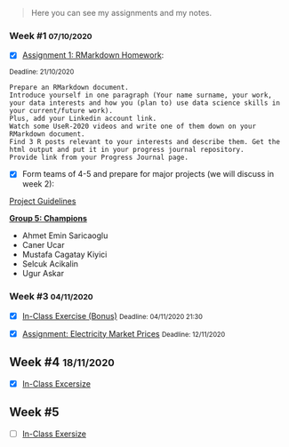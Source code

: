 >  Here you can see my assignments and my notes.

### Week #1 <small>07/10/2020</small>
- [x] [Assignment 1: RMarkdown Homework](Week_01_Assignment_01.html): 

<small>Deadline: 21/10/2020</small>

```
Prepare an RMarkdown document. 
Introduce yourself in one paragraph (Your name surname, your work, your data interests and how you (plan to) use data science skills in your current/future work). 
Plus, add your Linkedin account link. 
Watch some UseR-2020 videos and write one of them down on your RMarkdown document. 
Find 3 R posts relevant to your interests and describe them. Get the html output and put it in your progress journal repository. 
Provide link from your Progress Journal page. 
```

- [x] Form teams of 4-5 and prepare for major projects (we will discuss in week 2):

[Project Guidelines](https://mef-bda503.github.io/files/project_guidelines.html)

**[Group 5: Champions](https://pjournal.github.io/mef04g-champions/)**
 
 - Ahmet Emin Saricaoglu
 - Caner Ucar
 - Mustafa Cagatay Kiyici
 - Selcuk Acikalin
 - Ugur Askar

### Week #3 <small>04/11/2020</small>
- [x] [In-Class Exercise (Bonus)](Week_03_In_Class_Excersize.html) <small>Deadline: 04/11/2020 21:30</small>

- [x] [Assignment: Electricity Market Prices](Week_03_Assignment_Electricity_Market_Prices.html) <small>Deadline: 12/11/2020</small>

## Week #4 <small>18/11/2020</small>

- [x] [In-Class Excersize](https://uguraskar.shinyapps.io/Week_04_In_Class_Excersize/)

## Week #5

- [ ] [In-Class Exersize](Week_05_In_Class_Excersize.html)